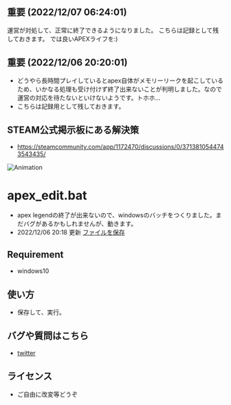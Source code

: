 ## 重要 (2022/12/07 06:24:01)
運営が対処して、正常に終了できるようになりました。
こちらは記録として残しておきます。
では良いAPEXライフを:)

## 重要 (2022/12/06 20:20:01)
* どうやら長時間プレイしているとapex自体がメモリーリークを起こしているため、いかなる処理も受け付けず終了出来ないことが判明しました。なので運営の対応を待たないといけないようです。トホホ…
* こちらは記録用として残しておきます。

## STEAM公式掲示板にある解決策
* https://steamcommunity.com/app/1172470/discussions/0/3713810544743543435/

![Animation](https://user-images.githubusercontent.com/2212660/205893629-ba112c9f-1212-4e3a-a4fd-1a14e7e6b853.gif)
# apex_edit.bat
* apex legendの終了が出来ないので、windowsのバッチをつくりました。まだバグがあるかもしれませんが、動きます。
* 2022/12/06 20:18 更新
[ファイルを保存](https://github.com/h-h/apex/blob/main/apex_exit.bat)

## Requirement
* windows10

## 使い方
* 保存して、実行。

## バグや質問はこちら
* [twitter](https://twitter.com/qwerty_lkj1)

## ライセンス
* ご自由に改変等どうぞ
